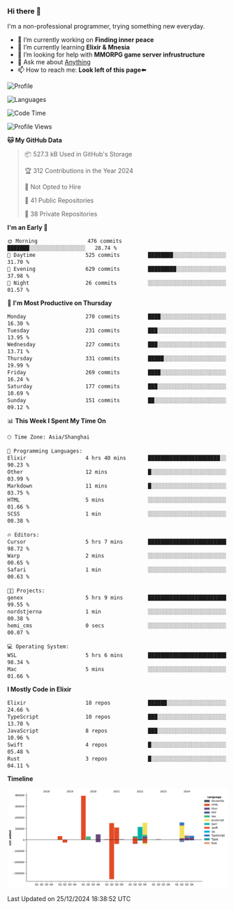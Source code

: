 ### Hi there 👋

I'm a non-professional programmer, trying something new everyday.

<!--
**dyzdyz010/dyzdyz010** is a ✨ _special_ ✨ repository because its `README.md` (this file) appears on your GitHub profile.
-->

- 🔭 I’m currently working on **Finding inner peace**
- 🌱 I’m currently learning **Elixir & Mnesia**
- 🤔 I’m looking for help with **MMORPG game server infrustructure**
- 💬 Ask me about [Anything](https://github.com/dyzdyz010/dyzdyz010/issues)
- 📫 How to reach me: **Look left of this page⬅️**

<!-- - 👯 I’m looking to collaborate on
- 😄 Pronouns: ...
- ⚡ Fun fact: ...
 -->
 
![Profile](https://github-readme-stats.vercel.app/api?username=dyzdyz010&count_private=true&show_icons=true&theme=dracula)

![Languages](https://github-readme-stats.vercel.app/api/top-langs/?username=dyzdyz010&layout=compact&theme=dracula)

<!--START_SECTION:waka-->
![Code Time](http://img.shields.io/badge/Code%20Time-1%2C855%20hrs%206%20mins-blue)

![Profile Views](http://img.shields.io/badge/Profile%20Views-0-blue)

**🐱 My GitHub Data** 

> 📦 527.3 kB Used in GitHub's Storage 
 > 
> 🏆 312 Contributions in the Year 2024
 > 
> 🚫 Not Opted to Hire
 > 
> 📜 41 Public Repositories 
 > 
> 🔑 38 Private Repositories 
 > 
**I'm an Early 🐤** 

```text
🌞 Morning                476 commits         ███████░░░░░░░░░░░░░░░░░░   28.74 % 
🌆 Daytime                525 commits         ████████░░░░░░░░░░░░░░░░░   31.70 % 
🌃 Evening                629 commits         █████████░░░░░░░░░░░░░░░░   37.98 % 
🌙 Night                  26 commits          ░░░░░░░░░░░░░░░░░░░░░░░░░   01.57 % 
```
📅 **I'm Most Productive on Thursday** 

```text
Monday                   270 commits         ████░░░░░░░░░░░░░░░░░░░░░   16.30 % 
Tuesday                  231 commits         ███░░░░░░░░░░░░░░░░░░░░░░   13.95 % 
Wednesday                227 commits         ███░░░░░░░░░░░░░░░░░░░░░░   13.71 % 
Thursday                 331 commits         █████░░░░░░░░░░░░░░░░░░░░   19.99 % 
Friday                   269 commits         ████░░░░░░░░░░░░░░░░░░░░░   16.24 % 
Saturday                 177 commits         ███░░░░░░░░░░░░░░░░░░░░░░   10.69 % 
Sunday                   151 commits         ██░░░░░░░░░░░░░░░░░░░░░░░   09.12 % 
```


📊 **This Week I Spent My Time On** 

```text
🕑︎ Time Zone: Asia/Shanghai

💬 Programming Languages: 
Elixir                   4 hrs 40 mins       ███████████████████████░░   90.23 % 
Other                    12 mins             █░░░░░░░░░░░░░░░░░░░░░░░░   03.99 % 
Markdown                 11 mins             █░░░░░░░░░░░░░░░░░░░░░░░░   03.75 % 
HTML                     5 mins              ░░░░░░░░░░░░░░░░░░░░░░░░░   01.66 % 
SCSS                     1 min               ░░░░░░░░░░░░░░░░░░░░░░░░░   00.38 % 

🔥 Editors: 
Cursor                   5 hrs 7 mins        █████████████████████████   98.72 % 
Warp                     2 mins              ░░░░░░░░░░░░░░░░░░░░░░░░░   00.65 % 
Safari                   1 min               ░░░░░░░░░░░░░░░░░░░░░░░░░   00.63 % 

🐱‍💻 Projects: 
genex                    5 hrs 9 mins        █████████████████████████   99.55 % 
nordstjerna              1 min               ░░░░░░░░░░░░░░░░░░░░░░░░░   00.38 % 
hemi_cms                 0 secs              ░░░░░░░░░░░░░░░░░░░░░░░░░   00.07 % 

💻 Operating System: 
WSL                      5 hrs 6 mins        █████████████████████████   98.34 % 
Mac                      5 mins              ░░░░░░░░░░░░░░░░░░░░░░░░░   01.66 % 
```

**I Mostly Code in Elixir** 

```text
Elixir                   18 repos            ██████░░░░░░░░░░░░░░░░░░░   24.66 % 
TypeScript               10 repos            ███░░░░░░░░░░░░░░░░░░░░░░   13.70 % 
JavaScript               8 repos             ███░░░░░░░░░░░░░░░░░░░░░░   10.96 % 
Swift                    4 repos             █░░░░░░░░░░░░░░░░░░░░░░░░   05.48 % 
Rust                     3 repos             █░░░░░░░░░░░░░░░░░░░░░░░░   04.11 % 
```



**Timeline**

![Lines of Code chart](https://raw.githubusercontent.com/dyzdyz010/dyzdyz010/master/assets/bar_graph.png)


 Last Updated on 25/12/2024 18:38:52 UTC
<!--END_SECTION:waka-->
